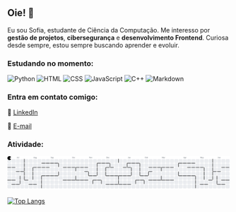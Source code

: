 ## Oie! 👋

Eu sou Sofia, estudante de Ciência da Computação. Me interesso por **gestão de projetos**, **cibersegurança** e **desenvolvimento Frontend**. Curiosa desde sempre, estou sempre buscando aprender e evoluir.

### Estudando no momento:

![Python](https://img.shields.io/badge/Python-3776AB?style=for-the-badge&logo=python&logoColor=white)
![HTML](https://img.shields.io/badge/HTML-239120?style=for-the-badge&logo=html5&logoColor=white)
![CSS](https://img.shields.io/badge/CSS-239120?&style=for-the-badge&logo=css3&logoColor=white)
![JavaScript](https://img.shields.io/badge/JavaScript-F7DF1E?style=for-the-badge&logo=javascript&logoColor=black)
![C++](https://img.shields.io/badge/C%2B%2B-00599C?style=for-the-badge&logo=c%2B%2B&logoColor=white)
![Markdown](https://img.shields.io/badge/Markdown-000000?style=for-the-badge&logo=markdown&logoColor=white)

### Entra em contato comigo:

💼 [LinkedIn](https://www.linkedin.com/in/sofiaavallonesakovitz)

📩 [E-mail](mailto:sofiasakovitz@gmail.com)

### Atividade:
<picture>
  <source media="(prefers-color-scheme: dark)" srcset="https://raw.githubusercontent.com/sofiaavallone/sofiaavallone/output/pacman-contribution-graph-dark.svg">
  <img alt="pacman contribution graph" src="https://raw.githubusercontent.com/sofiaavallone/sofiaavallone/output/pacman-contribution-graph.svg">
</picture>


[![Top Langs](https://github-readme-stats.vercel.app/api/top-langs/?username=sofiaavallone&layout=compact&theme=dark)](https://github.com/anuraghazra/github-readme-stats)
###
